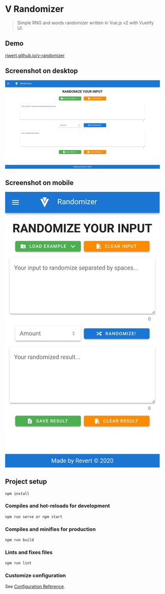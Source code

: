 # V Randomizer

> Simple RNG and words randomizer written in Vue.js v2 with Vuetify UI.

## Demo
[riwert.github.io/v-randomizer](https://riwert.github.io/v-randomizer)

## Screenshot on desktop
![V Randomizer desktop screenshot](screenshot-desktop.jpg)

## Screenshot on mobile
![V Randomizer mobile screenshot](screenshot-mobile.jpg)

## Project setup
```
npm install
```

### Compiles and hot-reloads for development
```
npm run serve or npm start
```

### Compiles and minifies for production
```
npm run build
```

### Lints and fixes files
```
npm run lint
```

### Customize configuration
See [Configuration Reference](https://cli.vuejs.org/config/).
